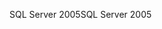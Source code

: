 <span data-ttu-id="22527-101">SQL Server 2005</span><span class="sxs-lookup"><span data-stu-id="22527-101">SQL Server 2005</span></span>